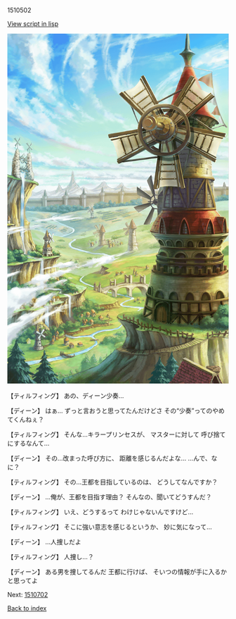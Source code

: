 1510502

[View script in lisp](../scripts/1510502.txt)

![005_Windmill.png](../images/backgrounds/005_Windmill.png)

【ティルフィング】
あの、ディーン少奏…

【ディーン】
はぁ…
ずっと言おうと思ってたんだけどさ
その“少奏”ってのやめてくんねぇ？

【ティルフィング】
そんな…キラープリンセスが、
マスターに対して
呼び捨てにするなんて…

【ディーン】
その…改まった呼び方に、
距離を感じるんだよな…
…んで、なに？

【ティルフィング】
その…王都を目指しているのは、
どうしてなんですか？

【ディーン】
…俺が、王都を目指す理由？
そんなの、聞いてどうすんだ？

【ティルフィング】
いえ、どうするって
わけじゃないんですけど…

【ティルフィング】
そこに強い意志を感じるというか、
妙に気になって…

【ディーン】
…人捜しだよ

【ティルフィング】
人捜し…？

【ディーン】
ある男を捜してるんだ
王都に行けば、
そいつの情報が手に入るかと思ってよ

Next: [1510702](1510702.md)

[Back to index](index.md)
